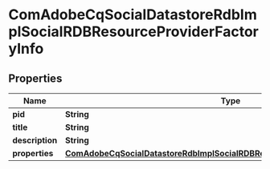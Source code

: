 

# ComAdobeCqSocialDatastoreRdbImplSocialRDBResourceProviderFactoryInfo

## Properties

Name | Type | Description | Notes
------------ | ------------- | ------------- | -------------
**pid** | **String** |  |  [optional]
**title** | **String** |  |  [optional]
**description** | **String** |  |  [optional]
**properties** | [**ComAdobeCqSocialDatastoreRdbImplSocialRDBResourceProviderFactoryProperties**](ComAdobeCqSocialDatastoreRdbImplSocialRDBResourceProviderFactoryProperties.md) |  |  [optional]



